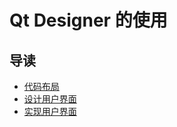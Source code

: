 # Qt Designer 的使用

导读
---------------------------

* [代码布局](code_layout.md)
* [设计用户界面](design.md)
* [实现用户界面](implement.md)
